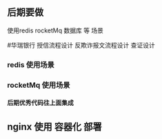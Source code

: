 ## 后期要做

使用redis  rocketMq  数据库 等 场景 

#华瑞银行   授信流程设计     反欺诈报文流程设计      查证设计  

### redis 使用场景

###   rocketMq  使用场景

####  后期优秀代码往上面集成

## nginx  使用  容器化 部署


